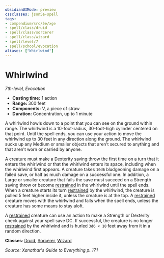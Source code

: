 ```yaml
---
obsidianUIMode: preview
cssclasses: json5e-spell
tags:
- compendium/src/5e/xge
- spell/class/druid
- spell/class/sorcerer
- spell/class/wizard
- spell/level/7
- spell/school/evocation
aliases: ["Whirlwind"]
---
```

# Whirlwind
*7th-level, Evocation*  

- **Casting time:** 1 action
- **Range:** 300 feet
- **Components:** V, a piece of straw
- **Duration:** Concentration, up to 1 minute

A whirlwind howls down to a point that you can see on the ground within range. The whirlwind is a 10-foot-radius, 30-foot-high cylinder centered on that point. Until the spell ends, you can use your action to move the whirlwind up to 30 feet in any direction along the ground. The whirlwind sucks up any Medium or smaller objects that aren't secured to anything and that aren't worn or carried by anyone.

A creature must make a Dexterity saving throw the first time on a turn that it enters the whirlwind or that the whirlwind enters its space, including when the whirlwind first appears. A creature takes `10d6` bludgeoning damage on a failed save, or half as much damage on a successful one. In addition, a Large or smaller creature that fails the save must succeed on a Strength saving throw or become [restrained](rules/conditions.md#restrained) in the whirlwind until the spell ends. When a creature starts its turn [restrained](rules/conditions.md#restrained) by the whirlwind, the creature is pulled 5 feet higher inside it, unless the creature is at the top. A [restrained](rules/conditions.md#restrained) creature moves with the whirlwind and falls when the spell ends, unless the creature has some means to stay aloft.

A [restrained](rules/conditions.md#restrained) creature can use an action to make a Strength or Dexterity check against your spell save DC. If successful, the creature is no longer [restrained](rules/conditions.md#restrained) by the whirlwind and is hurled `3d6 × 10` feet away from it in a random direction.

**Classes**: [Druid](compendium/classes/druid.md), [Sorcerer](compendium/classes/sorcerer.md), [Wizard](compendium/classes/wizard.md)

*Source: Xanathar's Guide to Everything p. 171*